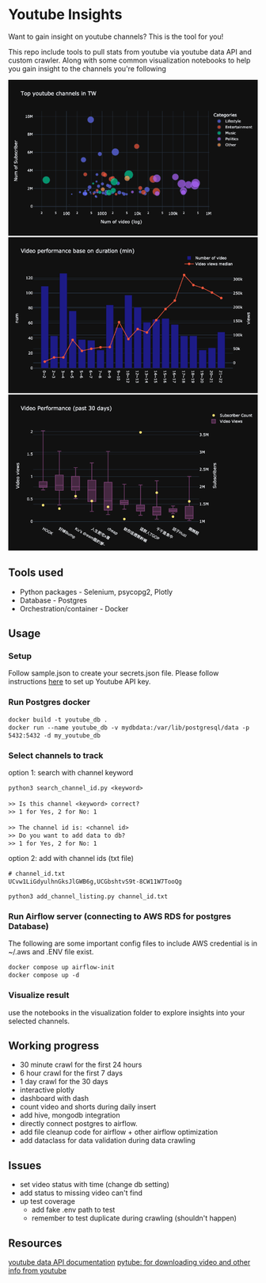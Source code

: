 # Youtube Insights

<!-- ## Introduction -->
Want to gain insight on youtube channels? This is the tool for you! 

This repo include tools to pull stats from youtube via youtube data API and custom crawler. Along with some common visualization notebooks to help you gain insight to the channels you're following

![channel distribution](images/channel_distribution.png)
![duration view relation](images/duration_view_relation.png)
![view-sub ratio](images/view_sub_ratio.png)



## Tools used

- Python packages - Selenium, psycopg2, Plotly
- Database - Postgres
- Orchestration/container - Docker

## Usage

### Setup

Follow sample.json to create your secrets.json file.
Please follow instructions [here](https://developers.google.com/youtube/v3/getting-started) to set up Youtube API key.

### Run Postgres docker
```
docker build -t youtube_db .
docker run --name youtube_db -v mydbdata:/var/lib/postgresql/data -p 5432:5432 -d my_youtube_db
```

### Select channels to track

option 1: search with channel keyword
```
python3 search_channel_id.py <keyword>

>> Is this channel <keyword> correct? 
>> 1 for Yes, 2 for No: 1

>> The channel id is: <channel id>
>> Do you want to add data to db?
>> 1 for Yes, 2 for No: 1
```

option 2: add with channel ids (txt file)
```
# channel_id.txt
UCvw1LiGdyulhnGksJlGWB6g,UCGbshtvS9t-8CW11W7TooQg
```
```
python3 add_channel_listing.py channel_id.txt
```

### Run Airflow server (connecting to AWS RDS for postgres Database)
The following are some important config files to include
AWS credential is in ~/.aws and .ENV file exist.
```
docker compose up airflow-init
docker compose up -d
```

### Visualize result
use the notebooks in the visualization folder to explore insights into your selected channels.

## Working progress
- 30 minute crawl for the first 24 hours
- 6 hour crawl for the first 7 days
- 1 day crawl for the 30 days
- interactive plotly
- dashboard with dash
- count video and shorts during daily insert
- add hive, mongodb integration
- directly connect postgres to airflow.
- add file cleanup code for airflow + other airflow optimization
- add dataclass for data validation during data crawling

## Issues
- set video status with time (change db setting)
- add status to missing video can't find
- up test coverage
    - add fake .env path to test
    - remember to test duplicate during crawling (shouldn't happen)

## Resources
[youtube data API documentation](https://developers.google.com/youtube/v3/docs)
[pytube: for downloading video and other info from youtube](https://github.com/pytube/pytube)